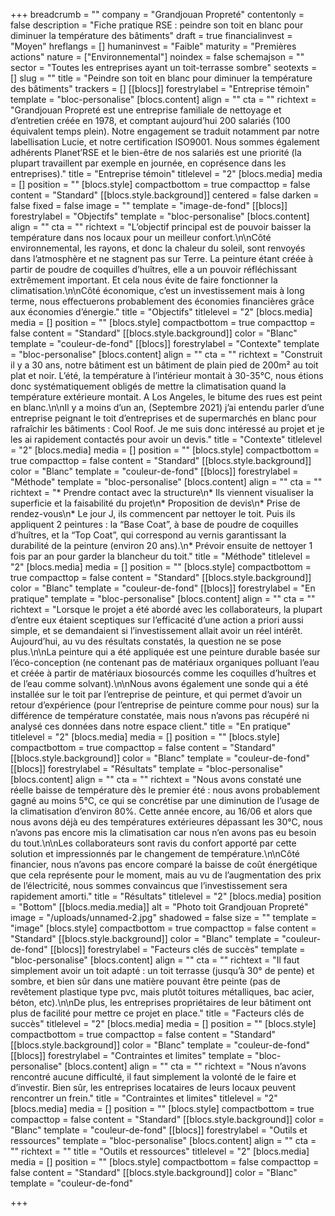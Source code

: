 +++
breadcrumb = ""
company = "Grandjouan Propreté"
contentonly = false
description = "Fiche pratique RSE : peindre son toit en blanc pour diminuer la température des bâtiments"
draft = true
financialinvest = "Moyen"
hreflangs = []
humaninvest = "Faible"
maturity = "Premières actions"
nature = ["Environnemental"]
noindex = false
schemajson = ""
sector = "Toutes les entreprises ayant un toit-terrasse sombre"
seotexts = []
slug = ""
title = "Peindre son toit en blanc pour diminuer la température des bâtiments"
trackers = []
[[blocs]]
forestrylabel = "Entreprise témoin"
template = "bloc-personalise"
[blocs.content]
align = ""
cta = ""
richtext = "Grandjouan Propreté est une entreprise familiale de nettoyage et d’entretien créée en 1978, et comptant aujourd’hui 200 salariés (100 équivalent temps plein). Notre engagement se traduit notamment par notre labellisation Lucie, et notre certification ISO9001. Nous sommes également adhérents Planet’RSE et le bien-être de nos salariés est une priorité (la plupart travaillent par exemple en journée, en coprésence dans les entreprises)."
title = "Entreprise témoin"
titlelevel = "2"
[blocs.media]
media = []
position = ""
[blocs.style]
compactbottom = true
compacttop = false
content = "Standard"
[[blocs.style.background]]
centered = false
darken = false
fixed = false
image = ""
template = "image-de-fond"
[[blocs]]
forestrylabel = "Objectifs"
template = "bloc-personalise"
[blocs.content]
align = ""
cta = ""
richtext = "L’objectif principal est de pouvoir baisser la température dans nos locaux pour un meilleur confort.\n\nCôté environnemental, les rayons, et donc la chaleur du soleil, sont renvoyés dans l’atmosphère et ne stagnent pas sur Terre. La peinture étant créée à partir de poudre de coquilles d’huîtres, elle a un pouvoir réfléchissant extrêmement important. Et cela nous évite de faire fonctionner la climatisation.\n\nCôté économique, c’est un investissement mais à long terme, nous effectuerons probablement des économies financières grâce aux économies d’énergie."
title = "Objectifs"
titlelevel = "2"
[blocs.media]
media = []
position = ""
[blocs.style]
compactbottom = true
compacttop = false
content = "Standard"
[[blocs.style.background]]
color = "Blanc"
template = "couleur-de-fond"
[[blocs]]
forestrylabel = "Contexte"
template = "bloc-personalise"
[blocs.content]
align = ""
cta = ""
richtext = "Construit il y a 30 ans, notre bâtiment est un bâtiment de plain pied de 200m² au toit plat et noir. L’été, la température à l’intérieur montait à 30-35°C, nous étions donc systématiquement obligés de mettre la climatisation quand la température extérieure montait. A Los Angeles, le bitume des rues est peint en blanc.\n\nIl y a moins d’un an, (Septembre 2021) j’ai entendu parler d’une entreprise peignant le toit d’entreprises et de supermarchés en blanc pour rafraîchir les bâtiments : Cool Roof. Je me suis donc intéressé au projet et je les ai rapidement contactés pour avoir un devis."
title = "Contexte"
titlelevel = "2"
[blocs.media]
media = []
position = ""
[blocs.style]
compactbottom = true
compacttop = false
content = "Standard"
[[blocs.style.background]]
color = "Blanc"
template = "couleur-de-fond"
[[blocs]]
forestrylabel = "Méthode"
template = "bloc-personalise"
[blocs.content]
align = ""
cta = ""
richtext = "* Prendre contact avec la structure\n* Ils viennent visualiser la superficie et la faisabilité du projet\n* Proposition de devis\n* Prise de rendez-vous\n* Le jour J, ils commencent par nettoyer le toit. Puis ils appliquent 2 peintures : la “Base Coat”, à base de poudre de coquilles d’huîtres, et la “Top Coat”, qui correspond au vernis garantissant la durabilité de la peinture (environ 20 ans).\n* Prévoir ensuite de nettoyer 1 fois par an pour garder la blancheur du toit."
title = "Méthode"
titlelevel = "2"
[blocs.media]
media = []
position = ""
[blocs.style]
compactbottom = true
compacttop = false
content = "Standard"
[[blocs.style.background]]
color = "Blanc"
template = "couleur-de-fond"
[[blocs]]
forestrylabel = "En pratique"
template = "bloc-personalise"
[blocs.content]
align = ""
cta = ""
richtext = "Lorsque le projet a été abordé avec les collaborateurs, la plupart d’entre eux étaient sceptiques sur l’efficacité d’une action a priori aussi simple, et se demandaient si l’investissement allait avoir un réel intérêt. Aujourd’hui, au vu des résultats constatés, la question ne se pose plus.\n\nLa peinture qui a été appliquée est une peinture durable basée sur l’éco-conception (ne contenant pas de matériaux organiques polluant l’eau et créée à partir de matériaux biosourcés comme les coquilles d’huîtres et de l’eau comme solvant).\n\nNous avons également une sonde qui a été installée sur le toit par l’entreprise de peinture, et qui permet d’avoir un retour d’expérience (pour l’entreprise de peinture comme pour nous) sur la différence de température constatée, mais nous n’avons pas récupéré ni analysé ces données dans notre espace client."
title = "En pratique"
titlelevel = "2"
[blocs.media]
media = []
position = ""
[blocs.style]
compactbottom = true
compacttop = false
content = "Standard"
[[blocs.style.background]]
color = "Blanc"
template = "couleur-de-fond"
[[blocs]]
forestrylabel = "Résultats"
template = "bloc-personalise"
[blocs.content]
align = ""
cta = ""
richtext = "Nous avons constaté une réelle baisse de température dès le premier été : nous avons probablement gagné au moins 5°C, ce qui se concrétise par une diminution de l’usage de la climatisation d’environ 80%. Cette année encore, au 16/06 et alors que nous avons déjà eu des températures extérieures dépassant les 30°C, nous n’avons pas encore mis la climatisation car nous n’en avons pas eu besoin du tout.\n\nLes collaborateurs sont ravis du confort apporté par cette solution et impressionnés par le changement de température.\n\nCôté financier, nous n’avons pas encore comparé la baisse de coût énergétique que cela représente pour le moment, mais au vu de l’augmentation des prix de l’électricité, nous sommes convaincus que l’investissement sera rapidement amorti."
title = "Résultats"
titlelevel = "2"
[blocs.media]
position = "Bottom"
[[blocs.media.media]]
alt = "Photo toit Grandjouan Propreté"
image = "/uploads/unnamed-2.jpg"
shadowed = false
size = ""
template = "image"
[blocs.style]
compactbottom = true
compacttop = false
content = "Standard"
[[blocs.style.background]]
color = "Blanc"
template = "couleur-de-fond"
[[blocs]]
forestrylabel = "Facteurs clés de succès"
template = "bloc-personalise"
[blocs.content]
align = ""
cta = ""
richtext = "Il faut simplement avoir un toit adapté : un toit terrasse (jusqu’à 30° de pente) et sombre, et bien sûr dans une matière pouvant être peinte (pas de revêtement plastique type pvc, mais plutôt toitures métalliques, bac acier, béton, etc).\n\nDe plus, les entreprises propriétaires de leur bâtiment ont plus de facilité pour mettre ce projet en place."
title = "Facteurs clés de succès"
titlelevel = "2"
[blocs.media]
media = []
position = ""
[blocs.style]
compactbottom = true
compacttop = false
content = "Standard"
[[blocs.style.background]]
color = "Blanc"
template = "couleur-de-fond"
[[blocs]]
forestrylabel = "Contraintes et limites"
template = "bloc-personalise"
[blocs.content]
align = ""
cta = ""
richtext = "Nous n’avons rencontré aucune difficulté, il faut simplement la volonté de le faire et d’investir. Bien sûr, les entreprises locataires de leurs locaux peuvent rencontrer un frein."
title = "Contraintes et limites"
titlelevel = "2"
[blocs.media]
media = []
position = ""
[blocs.style]
compactbottom = true
compacttop = false
content = "Standard"
[[blocs.style.background]]
color = "Blanc"
template = "couleur-de-fond"
[[blocs]]
forestrylabel = "Outils et ressources"
template = "bloc-personalise"
[blocs.content]
align = ""
cta = ""
richtext = ""
title = "Outils et ressources"
titlelevel = "2"
[blocs.media]
media = []
position = ""
[blocs.style]
compactbottom = false
compacttop = false
content = "Standard"
[[blocs.style.background]]
color = "Blanc"
template = "couleur-de-fond"

+++
